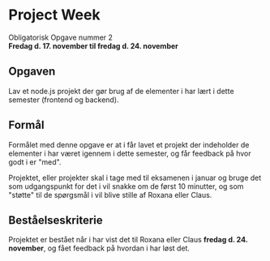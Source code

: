 # Project Week
Obligatorisk Opgave nummer 2    
**Fredag d. 17. november til fredag d. 24. november**

## Opgaven
Lav et node.js projekt der gør brug af de elementer i har lært i dette semester (frontend og backend).

## Formål
Formålet med denne opgave er at i får lavet et projekt der indeholder de elementer i har været igennem i dette semester, og får feedback på hvor godt i er "med". 

Projektet, eller projekter skal i tage med til eksamenen i januar og bruge det som udgangspunkt for det i vil snakke om de først 10 minutter, og som "støtte" til de spørgsmål i vil blive stille af Roxana eller Claus.

## Beståelseskriterie
Projektet er bestået når i har vist det til Roxana eller Claus **fredag d. 24. november**, og fået feedback på hvordan i har løst det.



